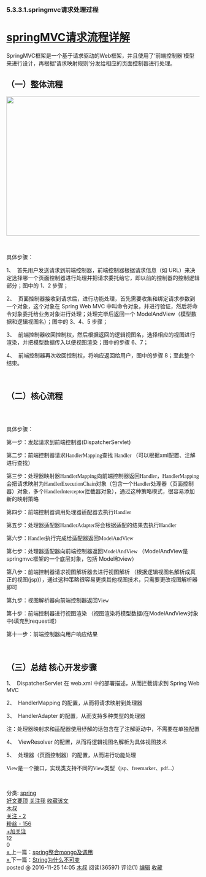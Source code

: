 ### 5.3.3.1.springmvc请求处理过程
<div class="post">
<h1 class="postTitle">
<a id="cb_post_title_url" class="postTitle2" href="https://www.cnblogs.com/leskang/p/6101368.html">springMVC请求流程详解</a>
</h1>
<div class="clear"></div>
<div class="postBody">
<div id="cnblogs_post_body" class="blogpost-body"><p>SpringMVC框架是一个基于请求驱动的Web框架，并且使用了‘前端控制器’模型来进行设计，再根据‘请求映射规则’分发给相应的页面控制器进行处理。</p>
<h2><strong><span data-wiz-span="data-wiz-span">（一）整体流程</span></strong></h2>
<p><strong><span data-wiz-span="data-wiz-span"><img src="https://images2015.cnblogs.com/blog/791227/201611/791227-20161125140123503-1552603846.png" alt="" width="753" height="363"></span></strong></p>
<p>&nbsp;</p>
<p>具体步骤：</p>
<p>1、&nbsp; 首先用户发送请求到前端控制器，前端控制器根据请求信息（如 URL）来决定选择哪一个页面控制器进行处理并把请求委托给它，即以前的控制器的控制逻辑部分；图中的 1、2 步骤；</p>
<p>2、&nbsp; 页面控制器接收到请求后，进行功能处理，首先需要收集和绑定请求参数到一个对象，这个对象在 Spring Web MVC 中叫命令对象，并进行验证，然后将命令对象委托给业务对象进行处理；处理完毕后返回一个 ModelAndView（模型数据和逻辑视图名）；图中的 3、4、5 步骤；</p>
<p>3、&nbsp; 前端控制器收回控制权，然后根据返回的逻辑视图名，选择相应的视图进行渲染，并把模型数据传入以便视图渲染；图中的步骤 6、7；</p>
<p>4、&nbsp; 前端控制器再次收回控制权，将响应返回给用户，图中的步骤 8；至此整个结束。</p>
<p>&nbsp;</p>
<h2><span data-wiz-span="data-wiz-span">（二）核心流程</span></h2>
<p><span data-wiz-span="data-wiz-span"><img src="https://images2015.cnblogs.com/blog/791227/201611/791227-20161125140338768-995727439.png" alt=""></span></p>
<p>&nbsp;</p>
<p>具体步骤：</p>
<p>第一步：发起请求到前端控制器(DispatcherServlet)</p>
<p><span style="font-family: 微软雅黑;">第二步：前端控制器请求HandlerMapping查找 Handler （</span>可以根据xml配置、注解进行查找）</p>
<p><span style="font-family: 微软雅黑;">第三步：处理器映射器HandlerMapping向前端控制器返回Handler，HandlerMapping会把请求映射为HandlerExecutionChain对象（包含一个Handler处理器（页面控制器）对象，多个HandlerInterceptor拦截器对象），通过这种策略模式，很容易添加新的映射策略</span></p>
<p><span style="font-family: 微软雅黑;">第四步：前端控制器调用处理器适配器去执行Handler</span></p>
<p><span style="font-family: 微软雅黑;">第五步：处理器适配器HandlerAdapter将会根据适配的结果去执行Handler</span></p>
<p><span style="font-family: 微软雅黑;">第六步：Handler执行完成给适配器返回ModelAndView</span></p>
<p><span style="font-family: 微软雅黑;">第七步：处理器适配器向前端控制器返回ModelAndView （</span>ModelAndView是springmvc框架的一个底层对象，包括&nbsp;Model和view）</p>
<p><span style="font-family: 微软雅黑;">第八步：前端控制器请求视图解析器去进行视图解析 （</span>根据逻辑视图名解析成真正的视图(jsp)），通过这种策略很容易更换其他视图技术，只需要更改视图解析器即可</p>
<p><span style="font-family: 微软雅黑;">第九步：视图解析器向前端控制器返回View</span></p>
<p><span style="font-family: 微软雅黑;">第十步：前端控制器进行视图渲染 （</span>视图渲染将模型数据(在ModelAndView对象中)填充到request域）</p>
<p><span style="font-family: 微软雅黑;">第十一步：前端控制器向用户响应结果</span></p>
<p>&nbsp;</p>
<h2><strong>（三）总结&nbsp;核心开发步骤</strong></h2>
<p>1、&nbsp; DispatcherServlet 在 web.xml 中的部署描述，从而拦截请求到 Spring Web MVC</p>
<p>2、&nbsp; HandlerMapping 的配置，从而将请求映射到处理器</p>
<p>3、&nbsp; HandlerAdapter 的配置，从而支持多种类型的处理器</p>
<p>注：处理器映射求和适配器使用纾解的话包含在了注解驱动中，不需要在单独配置</p>
<p>4、&nbsp; ViewResolver 的配置，从而将逻辑视图名解析为具体视图技术</p>
<p>5、&nbsp; 处理器（页面控制器）的配置，从而进行功能处理&nbsp;</p>
<p><span style="font-family: 微软雅黑;">View是一个接口，实现类支持不同的View类型（jsp、freemarker、pdf...）</span></p>
<p>&nbsp;</p></div><div id="MySignature"></div>
<div class="clear"></div>
<div id="blog_post_info_block">
<div id="BlogPostCategory">分类: <a href="https://www.cnblogs.com/leskang/category/889746.html" target="_blank">spring</a></div>
<div id="EntryTag"></div>
<div id="blog_post_info"><div id="green_channel">
<a href="javascript:void(0);" id="green_channel_digg" onclick="DiggIt(6101368,cb_blogId,1);green_channel_success(this,'谢谢推荐！');">好文要顶</a>
<a id="green_channel_follow" onclick="follow('3725cb5e-fa34-e511-b908-9dcfd8948a71');" href="javascript:void(0);">关注我</a>
<a id="green_channel_favorite" onclick="AddToWz(cb_entryId);return false;" href="javascript:void(0);">收藏该文</a>
<a id="green_channel_weibo" href="javascript:void(0);" title="分享至新浪微博" onclick="ShareToTsina()"><img src="//common.cnblogs.com/images/icon_weibo_24.png" alt=""></a>
<a id="green_channel_wechat" href="javascript:void(0);" title="分享至微信" onclick="shareOnWechat()"><img src="//common.cnblogs.com/images/wechat.png" alt=""></a>
</div>
<div id="author_profile">
<div id="author_profile_info" class="author_profile_info">
<a href="https://home.cnblogs.com/u/leskang/" target="_blank"><img src="//pic.cnblogs.com/face/sample_face.gif" class="author_avatar" alt=""></a>
<div id="author_profile_detail" class="author_profile_info">
<a href="https://home.cnblogs.com/u/leskang/">木叔</a><br>
<a href="https://home.cnblogs.com/u/leskang/followees">关注 - 2</a><br>
<a href="https://home.cnblogs.com/u/leskang/followers">粉丝 - 156</a>
</div>
</div>
<div class="clear"></div>
<div id="author_profile_honor"></div>
<div id="author_profile_follow">
<a href="javascript:void(0);" onclick="follow('3725cb5e-fa34-e511-b908-9dcfd8948a71');return false;">+加关注</a>
</div>
</div>
<div id="div_digg">
<div class="diggit" onclick="votePost(6101368,'Digg')">
<span class="diggnum" id="digg_count">12</span>
</div>
<div class="buryit" onclick="votePost(6101368,'Bury')">
<span class="burynum" id="bury_count">0</span>
</div>
<div class="clear"></div>
<div class="diggword" id="digg_tips">
</div>
</div>
<script type="text/javascript">
currentDiggType = 0;
</script></div>
<div class="clear"></div>
<div id="post_next_prev"><a href="https://www.cnblogs.com/leskang/p/6068278.html" class="p_n_p_prefix">« </a> 上一篇：<a href="https://www.cnblogs.com/leskang/p/6068278.html" title="发布于2016-11-16 09:47">spring整合mongo及调用</a><br><a href="https://www.cnblogs.com/leskang/p/6110631.html" class="p_n_p_prefix">» </a> 下一篇：<a href="https://www.cnblogs.com/leskang/p/6110631.html" title="发布于2016-11-28 17:57">String为什么不可变</a><br></div>
</div>


</div>
<div class="postDesc">posted @ <span id="post-date">2016-11-25 14:05</span> <a href="https://www.cnblogs.com/leskang/">木叔</a> 阅读(<span id="post_view_count">36597</span>) 评论(<span id="post_comment_count">1</span>)  <a href="https://i.cnblogs.com/EditPosts.aspx?postid=6101368" rel="nofollow">编辑</a> <a href="#" onclick="AddToWz(6101368);return false;">收藏</a></div>
</div>